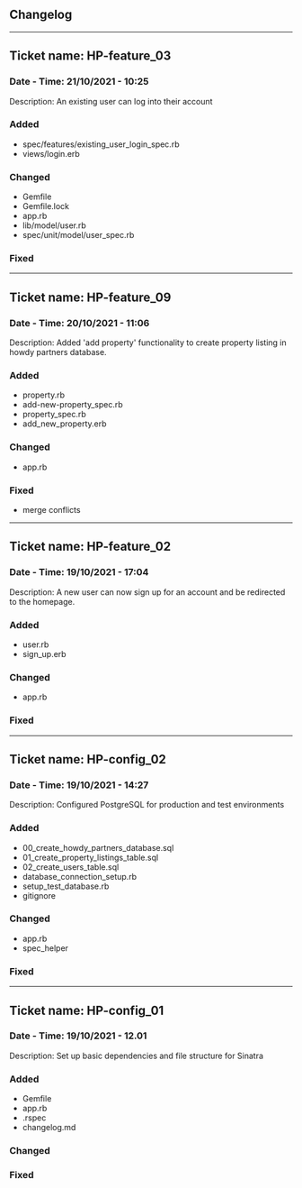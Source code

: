 ## Changelog

---

## Ticket name: HP-feature_03

### Date - Time: 21/10/2021 - 10:25

Description: An existing user can log into their account

### Added
- spec/features/existing_user_login_spec.rb
- views/login.erb

### Changed
- Gemfile
- Gemfile.lock
- app.rb
- lib/model/user.rb
- spec/unit/model/user_spec.rb

### Fixed

---

## Ticket name: HP-feature_09

### Date - Time: 20/10/2021 - 11:06

Description: Added 'add property' functionality to create property listing in howdy partners database.

### Added

- property.rb
- add-new-property_spec.rb
- property_spec.rb
- add_new_property.erb
### Changed

- app.rb
### Fixed
- merge conflicts

---

## Ticket name: HP-feature_02

### Date - Time: 19/10/2021 - 17:04

Description: A new user can now sign up for an account and be redirected to the homepage.

### Added

- user.rb
- sign_up.erb

### Changed

- app.rb

### Fixed

---

## Ticket name: HP-config_02

### Date - Time: 19/10/2021 - 14:27

Description: Configured PostgreSQL for production and test environments

### Added

- 00_create_howdy_partners_database.sql
- 01_create_property_listings_table.sql
- 02_create_users_table.sql
- database_connection_setup.rb
- setup_test_database.rb
- gitignore

### Changed

- app.rb
- spec_helper

### Fixed

---

## Ticket name: HP-config_01

### Date - Time: 19/10/2021 - 12.01

Description: Set up basic dependencies and file structure for Sinatra

### Added

- Gemfile
- app.rb
- .rspec
- changelog.md

### Changed

### Fixed

